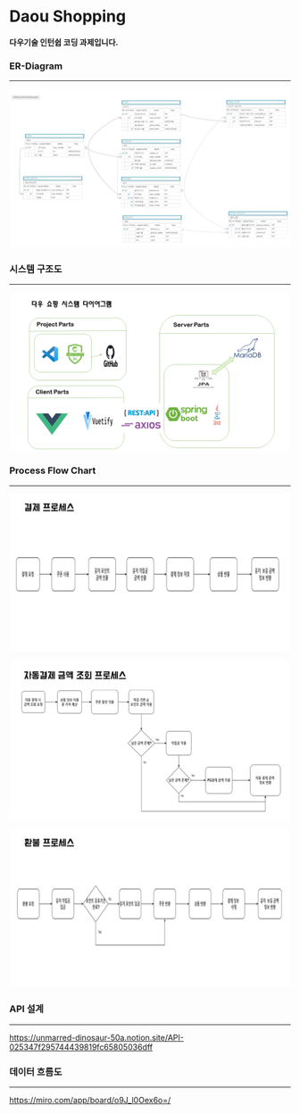 

# 					Daou Shopping 

**다우기술 인턴쉽 코딩 과제입니다.**



### ER-Diagram

------

<img src="./산출물/ER-Diagram.png" alt="ER-Diagram"  />



### 시스템 구조도

------

![System_Diagram](./산출물/System_Diagram.png)





### Process Flow Chart

------

![](./산출물/프로세스흐름도/결제_프로세스.PNG)



![System_Diagram](./산출물/프로세스흐름도/자동결제_금액조회_프로세스.PNG)



![System_Diagram](./산출물/프로세스흐름도/환불_프로세스.PNG)





### API 설계 

------

https://unmarred-dinosaur-50a.notion.site/API-025347f295744439819fc65805036dff





### 데이터 흐름도 

------

https://miro.com/app/board/o9J_l0Oex6o=/

